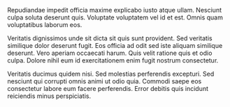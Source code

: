 Repudiandae impedit officia maxime explicabo iusto atque ullam. Nesciunt culpa soluta deserunt quis. Voluptate voluptatem vel id et est. Omnis quam voluptatibus laborum eos.
 Veritatis dignissimos unde sit dicta sit quis sunt provident. Sed veritatis similique dolor deserunt fugit. Eos officia ad odit sed iste aliquam similique deserunt. Vero aperiam occaecati harum. Quis velit ratione quis et odio culpa. Dolore nihil eum id exercitationem enim fugit nostrum consectetur.
 Veritatis ducimus quidem nisi. Sed molestias perferendis excepturi. Sed nesciunt qui corrupti omnis animi ut odio quia. Commodi saepe eos consectetur labore eum facere perferendis. Error debitis quis incidunt reiciendis minus perspiciatis.